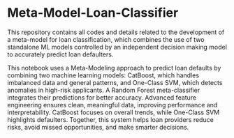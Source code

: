 # Meta-Model-Loan-Classifier
This repository contains all codes and details related to the development of a meta-model for loan classification, which combines the use of two standalone ML models controlled by an independent decision making model to accurately predict loan defaulters.

This notebook uses a Meta-Modeling approach to predict loan defaults by combining two machine learning models: CatBoost, which handles imbalanced data and general patterns, and One-Class SVM, which detects anomalies in high-risk applicants. A Random Forest meta-classifier integrates their predictions for better accuracy. Advanced feature engineering ensures clean, meaningful data, improving performance and interpretability. CatBoost focuses on overall trends, while One-Class SVM highlights defaulters. Together, this system helps loan providers reduce risks, avoid missed opportunities, and make smarter decisions.
